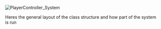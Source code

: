 ![PlayerController_System](https://github.com/Jikrebello/Rift-Runners-The-Eternal-Trial/assets/33652252/b2f2b3ee-bd56-4100-92fe-c9f68f659ebc)

Heres the general layout of the class structure and how part of the system is run
